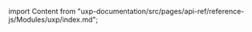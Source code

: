 
import Content from "uxp-documentation/src/pages/api-ref/reference-js/Modules/uxp/index.md";

<Content query="product=photoshop"/>
